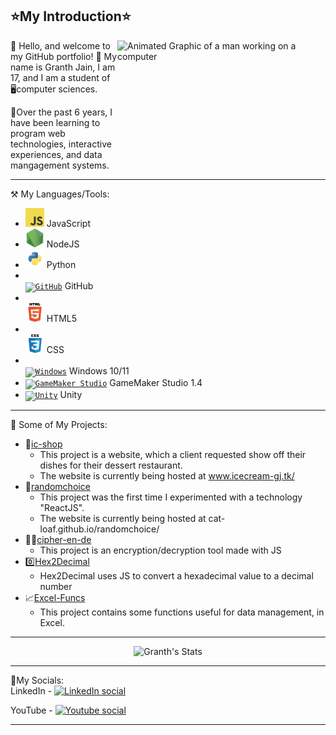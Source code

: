 ## ⭐My Introduction⭐
<p id="intro">
<img align="right" alt="Animated Graphic of a man working on a computer" src="https://github.com/abhisheknaiidu/abhisheknaiidu/blob/master/code.gif?raw=true" width="333" height="213">
💫 Hello, and welcome to my GitHub portfolio! 👋
My name is Granth Jain, I am 17, and I am a student of 🖥️computer sciences. 

</p>

<p id="intro_2">
💫Over the past 6 years, I have been learning to program web technologies, interactive experiences, and data mangagement systems. 


</p>

<hr>

<p id="tools">
⚒️ My Languages/Tools: 

- <a href="https://github.com/topics/javascript"><code><img alt="JavaScript" height="30" src="https://raw.githubusercontent.com/github/explore/80688e429a7d4ef2fca1e82350fe8e3517d3494d/topics/javascript/javascript.png"></code></a> JavaScript
- <a href="https://github.com/topics/nodejs"><code><img alt="NodeJS" height="30" src="https://raw.githubusercontent.com/github/explore/80688e429a7d4ef2fca1e82350fe8e3517d3494d/topics/nodejs/nodejs.png"></code></a> NodeJS
- <a href="https://github.com/topics/python"><code><img alt="Python" height="30" src="https://raw.githubusercontent.com/github/explore/80688e429a7d4ef2fca1e82350fe8e3517d3494d/topics/python/python.png"></code></a> Python
- <a href="https://github.com/topics/github"> <code> <img alt="GitHub" height="30" src="https://www.pngkey.com/png/full/178-1787508_github-icon-download-at-icons8-white-github-icon.png"></code></a> GitHub
- <a href="https://github.com/topics/html"> <code> <img alt="HTML5" height="30" src="https://raw.githubusercontent.com/github/explore/80688e429a7d4ef2fca1e82350fe8e3517d3494d/topics/html/html.png"></code></a> HTML5
 - <a href="https://github.com/topics/css"> <code> <img alt="CSS" height="30" src="https://raw.githubusercontent.com/github/explore/80688e429a7d4ef2fca1e82350fe8e3517d3494d/topics/css/css.png"></code></a> CSS
 - <a href="https://github.com/topics/windows"> <code> <img alt="Windows" height="30" src="https://preview.redd.it/ne6ukkej06t71.png?auto=webp&s=fbdc1cb1d60306fba3098f7b75a8e01812a97ada"></code></a> Windows 10/11
 - <a href="https://gamemaker.io/en/gamemaker"> <code><img alt="GameMaker Studio" height="30" src="https://icon-library.com/images/gamemaker-icon/gamemaker-icon-18.jpg"></code></a> GameMaker Studio 1.4
 - <a href="https://unity.com"> <code><img alt="Unity" height="30" src="https://www.shareicon.net/data/128x128/2015/09/24/106337_3d_512x512.png"></code></a> Unity
</p>
<hr>
<p>
💾 Some of My Projects:

- 🍦<a href="https://github.com/cat-loaf/ic-shop">ic-shop</a> 
	- This project is a website, which a client requested show off their dishes for their dessert restaurant. 
	- The website is currently being hosted at www.icecream-gj.tk/ 
- 🔀<a href="https://github.com/cat-loaf/randomchoice">randomchoice</a>
	- This project was the first time I experimented with a technology "ReactJS".
	- The website is currently being hosted at 
	cat-loaf.github.io/randomchoice/
- 🧑‍💻<a href="https://github.com/cat-loaf/cipher-en-de">cipher-en-de</a>
	- This project is an encryption/decryption tool made with JS
- 0️⃣<a href="https://github.com/cat-loaf/Hex2Decimal">Hex2Decimal</a>
	- Hex2Decimal uses JS to convert a hexadecimal value to a decimal number
- 📈<a href="https://github.com/cat-loaf/Excel-Funcs">Excel-Funcs</a>
	- This project contains some functions useful for data management, in Excel.
</p>


<hr>

<p align="center"> <img src="https://github-readme-stats.vercel.app/api?username=cat-loaf&show_icons=true&hide=stars,issues,contribs" alt="Granth's Stats" />

<hr>
🔖My Socials:
<br>
LinkedIn - <a href="https://www.linkedin.com/in/granth-jain-9798501a7/"><img alt="LinkedIn social" height="20" src="https://cdn-icons-png.flaticon.com/512/174/174857.png"></a> 

YouTube - <a href="https://www.youtube.com/channel/UCwyyuvkRAPJoH1iUKAKSmkA"><img alt="Youtube social" width="20" src="http://assets.stickpng.com/images/580b57fcd9996e24bc43c545.png"></a>
<hr>
